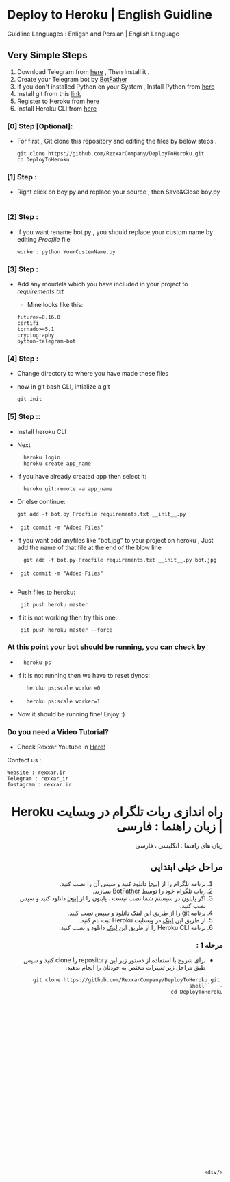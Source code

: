 # Deploy to Heroku | English Guidline
Guidline Languages : Enligsh and Persian | English Language

## Very Simple Steps
1. Download Telegram from [here](https://telegram.org) , Then Install it .
2. Create your Telegram bot by [BotFather](https://t.me/BotFather)
3. if you don't installed Python on your System , Install Python from [here](https://www.python.org/downloads/windows/)
4. Install git from this [link](https://git-scm.com/download/win)
5. Register to Heroku from [here](https://signup.heroku.com/login)
6. Install Heroku CLI from [here](https://devcenter.heroku.com/articles/heroku-cli)

### [0] Step  [Optional]:

- For first , Git clone this repository and editing the files by below steps .

   ```shell
   git clone https://github.com/RexxarCompany/DeployToHeroku.git
   cd DeployToHeroku 
   
### [1] Step :

- Right click on boy.py and replace your source , then Save&Close boy.py .

### [2] Step :

- If you want rename bot.py , you should replace your custom name by editing *Procfile* file
 
   ```shell
   worker: python YourCustemName.py

### [3] Step :

- Add any moudels which you have included in your project to *requirements.txt*
  - Mine looks like this:

   ```shell
  future>=0.16.0
  certifi
  tornado>=5.1
  cryptography
  python-telegram-bot

### [4] Step :
- Change directory to where you have made these files
- now in git bash CLI, intialize a git

  ```shell
  git init
  
### [5] Step ::
- Install heroku CLI
- Next 

   ```shell
     heroku login
     heroku create app_name

- If you have already created app then select it:

   ```shell
     heroku git:remote -a app_name

 - Or else continue:
     ```shell
     git add -f bot.py Procfile requirements.txt __init__.py
 -  ```shell
     git commit -m "Added Files"

- If you want add anyfiles like "bot.jpg" to your project on heroku , Just add the name of that file at the end of the blow line

   ```shell
     git add -f bot.py Procfile requirements.txt __init__.py bot.jpg
 -  ```shell
     git commit -m "Added Files"
  
- Push files to heroku:

    ```shell
     git push heroku master
- If it is not working then try this one:

     ```shell
      git push heroku master --force
### At this point your bot should be running, you can check by
 
 -  ```shell
      heroku ps

- If it is not running then we have to reset dynos:
    ```shell
       heroku ps:scale worker=0
 -  ```shell
       heroku ps:scale worker=1
- Now it should be running fine! Enjoy :)  


### Do you need a Video Tutorial?
- Check Rexxar Youtube in [Here!](https://www.youtube.com/channel/UCJJfE0UeVfAVYsy90M7cdgQ)

Contact us : 

	Website : rexxar.ir
	Telegram : rexxar_ir
	Instagram : rexxar.ir

<div dir="rtl">
   
   # راه اندازی ربات تلگرام در وبسایت Heroku   |  زبان راهنما : فارسی
   زبان های راهنما : انگلیسی ، فارسی
	

	
   ## مراحل خیلی ابتدایی
   1. برنامه تلگرام را از [اینجا](https://telegram.org) دانلود کنید و سپس آن را نصب کنید.
   2. ربات تلگرام خود را توسط [BotFather](https://t.me/BotFather) بسازید.
   3. اگر پایتون در سیستم شما نصب نیست ، پایتون را از [اینجا](https://www.python.org/downloads/windows/) دانلود کنید و سپس نصب کنید.
   4. برنامه git را از طریق این [لینک](https://git-scm.com/download/win) دانلود و سپس نصب کنید.
   5. از طریق این [لینک](https://signup.heroku.com/login) در وبسایت Heroku ثبت نام کنید.
   6. برنامه Heroku CLI را از طریق این [لینک](https://devcenter.heroku.com/articles/heroku-cli) دانلود و نصب کنید.
	
   ### مرحله 1 :

   - برای شروع با استفاده از دستور زیر این repository را clone کنید و سپس طبق مراحل زیر تغییرات مختص به خودتان را انجام بدهید. 

   ```shell
   	git clone https://github.com/RexxarCompany/DeployToHeroku.git
   -  ```shell
   cd DeployToHeroku 
   
   
   
   
   
   
   
   
   
   
   
   
   
   
   
   
   
   
   
   
   
   
   
   
   
   
   
   
   
   </div>
